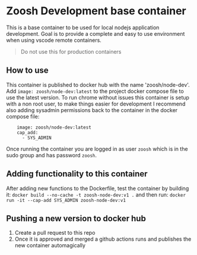 # Zoosh Development base container

This is a base container to be used for local nodejs application development. Goal is to provide a complete and easy to use environment when using vscode remote containers.
> Do not use this for production containers

## How to use
This container is published to docker hub with the name 'zoosh/node-dev'. Add `image: zoosh/node-dev:latest` to the project docker compose file to use the latest version.
To run chrome without issues this container is setup with a non root user, to make things easier for development I recommend also adding sysadmin permissions back to the container in the docker compose file:
```
    image: zoosh/node-dev:latest
    cap_add:
      - SYS_ADMIN
```
Once running the container you are logged in as user `zoosh` which is in the sudo group and has password `zoosh`.

## Adding functionality to this container
After adding new functions to the Dockerfile, test the container by building it:
`docker build --no-cache -t zoosh-node-dev:v1 .`
and then run:
`docker run -it --cap-add SYS_ADMIN zoosh-node-dev:v1`

## Pushing a new version to docker hub
1. Create a pull request to this repo
2. Once it is approved and merged a github actions runs and publishes the new container automagically


